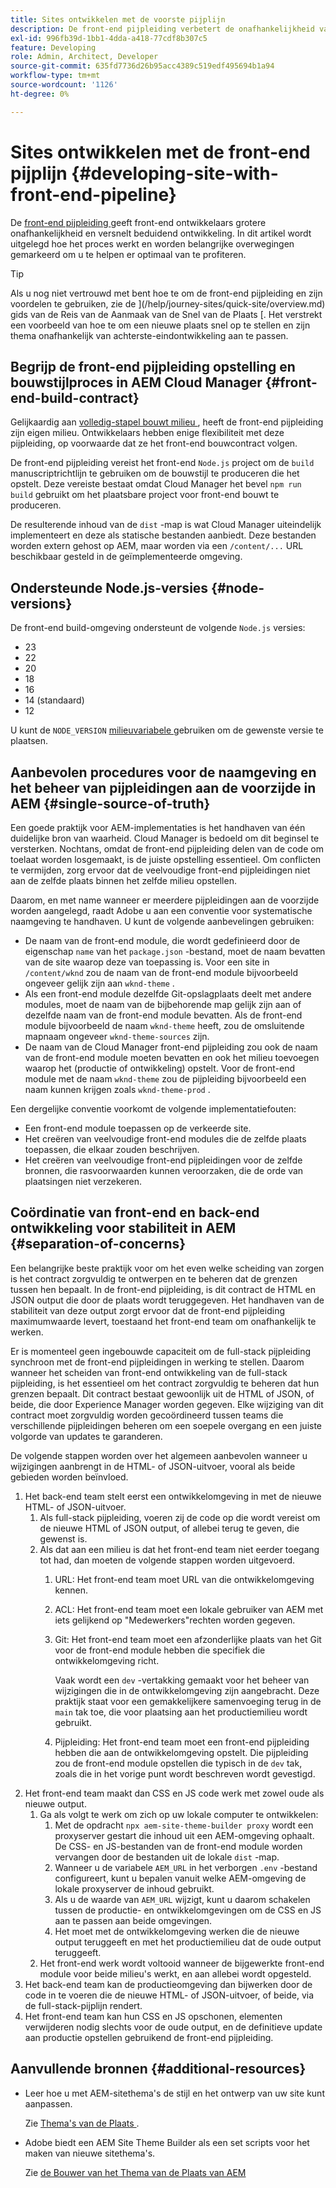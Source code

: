```yaml
---
title: Sites ontwikkelen met de voorste pijplijn
description: De front-end pijpleiding verbetert de onafhankelijkheid van de ontwikkelaar en versnelt het ontwikkelingsproces. In dit artikel worden de belangrijkste overwegingen voor het 'front-end' constructieproces beschreven om optimale prestaties en efficiëntie te garanderen.
exl-id: 996fb39d-1bb1-4dda-a418-77cdf8b307c5
feature: Developing
role: Admin, Architect, Developer
source-git-commit: 635fd7736d26b95acc4389c519edf495694b1a94
workflow-type: tm+mt
source-wordcount: '1126'
ht-degree: 0%

---
```



# Sites ontwikkelen met de front-end pijplijn {#developing-site-with-front-end-pipeline}

De [ front-end pijpleiding ](/help/implementing/cloud-manager/configuring-pipelines/introduction-ci-cd-pipelines.md#front-end) geeft front-end ontwikkelaars grotere onafhankelijkheid en versnelt beduidend ontwikkeling. In dit artikel wordt uitgelegd hoe het proces werkt en worden belangrijke overwegingen gemarkeerd om u te helpen er optimaal van te profiteren.

>[!TIP]
>
>Als u nog niet vertrouwd met bent hoe te om de front-end pijpleiding en zijn voordelen te gebruiken, zie de ](/help/journey-sites/quick-site/overview.md) gids van de Reis van de Aanmaak van de Snel van de Plaats [. Het verstrekt een voorbeeld van hoe te om een nieuwe plaats snel op te stellen en zijn thema onafhankelijk van achterste-eindontwikkeling aan te passen.

## Begrijp de front-end pijpleiding opstelling en bouwstijlproces in AEM Cloud Manager {#front-end-build-contract}

Gelijkaardig aan [ volledig-stapel bouwt milieu ](/help/implementing/cloud-manager/getting-access-to-aem-in-cloud/build-environment-details.md), heeft de front-end pijpleiding zijn eigen milieu. Ontwikkelaars hebben enige flexibiliteit met deze pijpleiding, op voorwaarde dat ze het front-end bouwcontract volgen.

De front-end pijpleiding vereist het front-end `Node.js` project om de `build` manuscriptrichtlijn te gebruiken om de bouwstijl te produceren die het opstelt. Deze vereiste bestaat omdat Cloud Manager het bevel `npm run build` gebruikt om het plaatsbare project voor front-end bouwt te produceren.

De resulterende inhoud van de `dist` -map is wat Cloud Manager uiteindelijk implementeert en deze als statische bestanden aanbiedt. Deze bestanden worden extern gehost op AEM, maar worden via een `/content/...` URL beschikbaar gesteld in de geïmplementeerde omgeving.

## Ondersteunde Node.js-versies {#node-versions}

De front-end build-omgeving ondersteunt de volgende `Node.js` versies:

* 23
* 22
* 20
* 18
* 16
* 14 (standaard)
* 12

U kunt de `NODE_VERSION` [ milieuvariabele ](/help/implementing/cloud-manager/environment-variables.md) gebruiken om de gewenste versie te plaatsen.

## Aanbevolen procedures voor de naamgeving en het beheer van pijpleidingen aan de voorzijde in AEM {#single-source-of-truth}

Een goede praktijk voor AEM-implementaties is het handhaven van één duidelijke bron van waarheid. Cloud Manager is bedoeld om dit beginsel te versterken. Nochtans, omdat de front-end pijpleiding delen van de code om toelaat worden losgemaakt, is de juiste opstelling essentieel. Om conflicten te vermijden, zorg ervoor dat de veelvoudige front-end pijpleidingen niet aan de zelfde plaats binnen het zelfde milieu opstellen.

Daarom, en met name wanneer er meerdere pijpleidingen aan de voorzijde worden aangelegd, raadt Adobe u aan een conventie voor systematische naamgeving te handhaven. U kunt de volgende aanbevelingen gebruiken:

* De naam van de front-end module, die wordt gedefinieerd door de eigenschap `name` van het `package.json` -bestand, moet de naam bevatten van de site waarop deze van toepassing is. Voor een site in `/content/wknd` zou de naam van de front-end module bijvoorbeeld ongeveer gelijk zijn aan `wknd-theme` .
* Als een front-end module dezelfde Git-opslagplaats deelt met andere modules, moet de naam van de bijbehorende map gelijk zijn aan of dezelfde naam van de front-end module bevatten. Als de front-end module bijvoorbeeld de naam `wknd-theme` heeft, zou de omsluitende mapnaam ongeveer `wknd-theme-sources` zijn.
* De naam van de Cloud Manager front-end pijpleiding zou ook de naam van de front-end module moeten bevatten en ook het milieu toevoegen waarop het (productie of ontwikkeling) opstelt. Voor de front-end module met de naam `wknd-theme` zou de pijpleiding bijvoorbeeld een naam kunnen krijgen zoals `wknd-theme-prod` .

Een dergelijke conventie voorkomt de volgende implementatiefouten:

* Een front-end module toepassen op de verkeerde site.
* Het creëren van veelvoudige front-end modules die de zelfde plaats toepassen, die elkaar zouden beschrijven.
* Het creëren van veelvoudige front-end pijpleidingen voor de zelfde bronnen, die rasvoorwaarden kunnen veroorzaken, die de orde van plaatsingen niet verzekeren.

## Coördinatie van front-end en back-end ontwikkeling voor stabiliteit in AEM {#separation-of-concerns}

Een belangrijke beste praktijk voor om het even welke scheiding van zorgen is het contract zorgvuldig te ontwerpen en te beheren dat de grenzen tussen hen bepaalt. In de front-end pijpleiding, is dit contract de HTML en JSON output die door de plaats wordt teruggegeven. Het handhaven van de stabiliteit van deze output zorgt ervoor dat de front-end pijpleiding maximumwaarde levert, toestaand het front-end team om onafhankelijk te werken.

Er is momenteel geen ingebouwde capaciteit om de full-stack pijpleiding synchroon met de front-end pijpleidingen in werking te stellen. Daarom wanneer het scheiden van front-end ontwikkeling van de full-stack pijpleiding, is het essentieel om het contract zorgvuldig te beheren dat hun grenzen bepaalt. Dit contract bestaat gewoonlijk uit de HTML of JSON, of beide, die door Experience Manager worden gegeven. Elke wijziging van dit contract moet zorgvuldig worden gecoördineerd tussen teams die verschillende pijpleidingen beheren om een soepele overgang en een juiste volgorde van updates te garanderen.

De volgende stappen worden over het algemeen aanbevolen wanneer u wijzigingen aanbrengt in de HTML- of JSON-uitvoer, vooral als beide gebieden worden beïnvloed.

1. Het back-end team stelt eerst een ontwikkelomgeving in met de nieuwe HTML- of JSON-uitvoer.
   1. Als full-stack pijpleiding, voeren zij de code op die wordt vereist om de nieuwe HTML of JSON output, of allebei terug te geven, die gewenst is.
   1. Als dat aan een milieu is dat het front-end team niet eerder toegang tot had, dan moeten de volgende stappen worden uitgevoerd.
      1. URL: Het front-end team moet URL van die ontwikkelomgeving kennen.
      1. ACL: Het front-end team moet een lokale gebruiker van AEM met iets gelijkend op &quot;Medewerkers&quot;rechten worden gegeven.
      1. Git: Het front-end team moet een afzonderlijke plaats van het Git voor de front-end module hebben die specifiek die ontwikkelomgeving richt.

         Vaak wordt een `dev` -vertakking gemaakt voor het beheer van wijzigingen die in de ontwikkelomgeving zijn aangebracht. Deze praktijk staat voor een gemakkelijkere samenvoeging terug in de `main` tak toe, die voor plaatsing aan het productiemilieu wordt gebruikt.

      1. Pijpleiding: Het front-end team moet een front-end pijpleiding hebben die aan de ontwikkelomgeving opstelt. Die pijpleiding zou de front-end module opstellen die typisch in de `dev` tak, zoals die in het vorige punt wordt beschreven wordt gevestigd.
1. Het front-end team maakt dan CSS en JS code werk met zowel oude als nieuwe output.
   1. Ga als volgt te werk om zich op uw lokale computer te ontwikkelen:
      1. Met de opdracht `npx aem-site-theme-builder proxy` wordt een proxyserver gestart die inhoud uit een AEM-omgeving ophaalt. De CSS- en JS-bestanden van de front-end module worden vervangen door de bestanden uit de lokale `dist` -map.
      1. Wanneer u de variabele `AEM_URL` in het verborgen `.env` -bestand configureert, kunt u bepalen vanuit welke AEM-omgeving de lokale proxyserver de inhoud gebruikt.
      1. Als u de waarde van `AEM_URL` wijzigt, kunt u daarom schakelen tussen de productie- en ontwikkelomgevingen om de CSS en JS aan te passen aan beide omgevingen.
      1. Het moet met de ontwikkelomgeving werken die de nieuwe output teruggeeft en met het productiemilieu dat de oude output teruggeeft.
   1. Het front-end werk wordt voltooid wanneer de bijgewerkte front-end module voor beide milieu&#39;s werkt, en aan allebei wordt opgesteld.
1. Het back-end team kan de productieomgeving dan bijwerken door de code in te voeren die de nieuwe HTML- of JSON-uitvoer, of beide, via de full-stack-pijplijn rendert.
1. Het front-end team kan hun CSS en JS opschonen, elementen verwijderen nodig slechts voor de oude output, en de definitieve update aan productie opstellen gebruikend de front-end pijpleiding.

## Aanvullende bronnen {#additional-resources}

* Leer hoe u met AEM-sitethema&#39;s de stijl en het ontwerp van uw site kunt aanpassen.

  Zie [ Thema&#39;s van de Plaats ](/help/sites-cloud/administering/site-creation/site-themes.md).

* Adobe biedt een AEM Site Theme Builder als een set scripts voor het maken van nieuwe sitethema&#39;s.

  Zie [ de Bouwer van het Thema van de Plaats van AEM ](https://github.com/adobe/aem-site-theme-builder)


